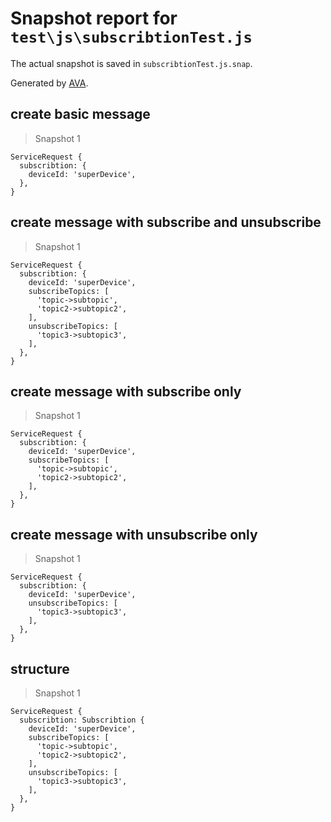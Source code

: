 # Snapshot report for `test\js\subscribtionTest.js`

The actual snapshot is saved in `subscribtionTest.js.snap`.

Generated by [AVA](https://ava.li).

## create basic message

> Snapshot 1

    ServiceRequest {
      subscribtion: {
        deviceId: 'superDevice',
      },
    }

## create message with subscribe and unsubscribe

> Snapshot 1

    ServiceRequest {
      subscribtion: {
        deviceId: 'superDevice',
        subscribeTopics: [
          'topic->subtopic',
          'topic2->subtopic2',
        ],
        unsubscribeTopics: [
          'topic3->subtopic3',
        ],
      },
    }

## create message with subscribe only

> Snapshot 1

    ServiceRequest {
      subscribtion: {
        deviceId: 'superDevice',
        subscribeTopics: [
          'topic->subtopic',
          'topic2->subtopic2',
        ],
      },
    }

## create message with unsubscribe only

> Snapshot 1

    ServiceRequest {
      subscribtion: {
        deviceId: 'superDevice',
        unsubscribeTopics: [
          'topic3->subtopic3',
        ],
      },
    }

## structure

> Snapshot 1

    ServiceRequest {
      subscribtion: Subscribtion {
        deviceId: 'superDevice',
        subscribeTopics: [
          'topic->subtopic',
          'topic2->subtopic2',
        ],
        unsubscribeTopics: [
          'topic3->subtopic3',
        ],
      },
    }
